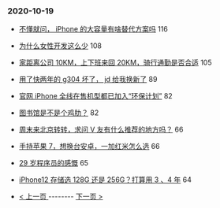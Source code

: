 ### 2020-10-19 
- [不懂就问， iPhone 的大容量有啥替代方案吗](https://www.v2ex.com/t/716257) 116
- [为什么女性开发这么少](https://www.v2ex.com/t/716302) 108
- [家距离公司 10KM，上下班来回 20KM，骑行通勤是否合适](https://www.v2ex.com/t/716328) 105
- [用了快两年的 g304 坏了， jd 给我换新了](https://www.v2ex.com/t/716258) 89
- [官网 iPhone 全线在售机型都已加入“环保计划”](https://www.v2ex.com/t/716335) 82
- [图书馆是不是个鸡肋？](https://www.v2ex.com/t/716252) 82
- [周末来北京转转，求问 V 友有什么推荐的地方吗？](https://www.v2ex.com/t/716269) 66
- [手持苹果 7，想换台安卓，一加红米怎么选](https://www.v2ex.com/t/716282) 66
- [29 岁程序员的感慨](https://www.v2ex.com/t/716179) 65
- [iPhone12 存储选 128G 还是 256G？打算用 3 、4 年](https://www.v2ex.com/t/716167) 64 

- [ < 上一页 ](https://github.com/able8/v2ex-hot-record/blob/master/2020-10-18.md) -------- [ 下一页 > ](https://github.com/able8/v2ex-hot-record/blob/master/2020-10-20.md)